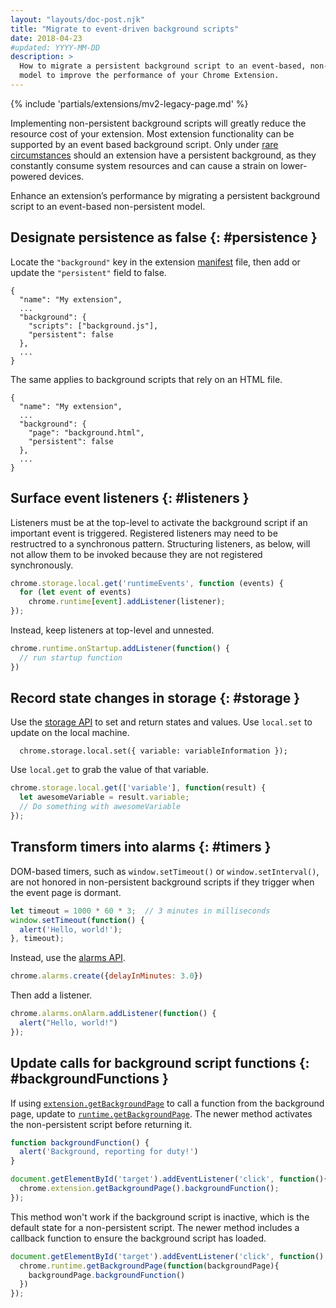 ```yaml
---
layout: "layouts/doc-post.njk"
title: "Migrate to event-driven background scripts"
date: 2018-04-23
#updated: YYYY-MM-DD
description: >
  How to migrate a persistent background script to an event-based, non-persistent
  model to improve the performance of your Chrome Extension.
---
```


{% include 'partials/extensions/mv2-legacy-page.md' %}

Implementing non-persistent background scripts will greatly reduce the resource cost of your
extension. Most extension functionality can be supported by an event based background script. Only
under [rare circumstances][1] should an extension have a persistent background, as they constantly
consume system resources and can cause a strain on lower-powered devices.

Enhance an extension’s performance by migrating a persistent background script to an event-based
non-persistent model.

## Designate persistence as false {: #persistence }

Locate the `"background"` key in the extension [manifest][2] file, then add or update the
`"persistent"` field to false.

```json/3-6
{
  "name": "My extension",
  ...
  "background": {
    "scripts": ["background.js"],
    "persistent": false
  },
  ...
}
```

The same applies to background scripts that rely on an HTML file.

```json/3-6
{
  "name": "My extension",
  ...
  "background": {
    "page": "background.html",
    "persistent": false
  },
  ...
}
```

## Surface event listeners {: #listeners }

Listeners must be at the top-level to activate the background script if an important event is
triggered. Registered listeners may need to be restructred to a synchronous pattern. Structuring
listeners, as below, will not allow them to be invoked because they are not registered
synchronously.

```js
chrome.storage.local.get('runtimeEvents', function (events) {
  for (let event of events)
    chrome.runtime[event].addListener(listener);
});
```

Instead, keep listeners at top-level and unnested.

```js
chrome.runtime.onStartup.addListener(function() {
  // run startup function
})
```

## Record state changes in storage {: #storage }

Use the [storage API][3] to set and return states and values. Use `local.set` to update on the local
machine.

```
  chrome.storage.local.set({ variable: variableInformation });
```

Use `local.get` to grab the value of that variable.

```js
chrome.storage.local.get(['variable'], function(result) {
  let awesomeVariable = result.variable;
  // Do something with awesomeVariable
});
```

## Transform timers into alarms {: #timers }

DOM-based timers, such as `window.setTimeout()` or `window.setInterval()`, are not honored in
non-persistent background scripts if they trigger when the event page is dormant.

```js
let timeout = 1000 * 60 * 3;  // 3 minutes in milliseconds
window.setTimeout(function() {
  alert('Hello, world!');
}, timeout);
```

Instead, use the [alarms API][4].

```js
chrome.alarms.create({delayInMinutes: 3.0})
```

Then add a listener.

```js
chrome.alarms.onAlarm.addListener(function() {
  alert("Hello, world!")
});
```

## Update calls for background script functions {: #backgroundFunctions }

If using [`extension.getBackgroundPage`][5] to call a function from the background page, update to
[`runtime.getBackgroundPage`][6]. The newer method activates the non-persistent script before
returning it.

```js
function backgroundFunction() {
  alert('Background, reporting for duty!')
}
```

```js
document.getElementById('target').addEventListener('click', function(){
  chrome.extension.getBackgroundPage().backgroundFunction();
});
```

This method won't work if the background script is inactive, which is the default state for a
non-persistent script. The newer method includes a callback function to ensure the background script
has loaded.

```js
document.getElementById('target').addEventListener('click', function() {
  chrome.runtime.getBackgroundPage(function(backgroundPage){
    backgroundPage.backgroundFunction()
  })
});
```

[1]: /docs/extensions/mv2/background_pages#persistentWarning
[2]: /docs/extensions/mv2/tabs
[3]: /docs/extensions/storage
[4]: /docs/extensions/alarms
[5]: /docs/extensions/extension#method-getBackgroundPage
[6]: /docs/extensions/runtime#method-getBackgroundPage
